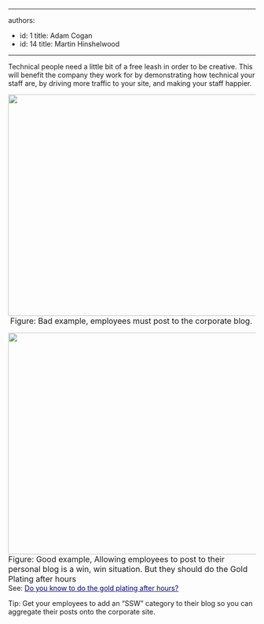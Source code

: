 

---
authors:
  - id: 1
    title: Adam Cogan
  - id: 14
    title: Martin Hinshelwood
---




<span class='intro'> Technical people need a little bit of a free leash in order to be creative. This will benefit the company they work for by demonstrating how technical your staff are, by driving more traffic to your site, and making your staff happier. 
 </span>


  <p>
    <img alt="" style="width&#58;800px;height&#58;450px;" src="/PublishingImages/RulesBloggingCorporateBad.jpg" />&#160;<font class="ms-rteCustom-FigureBad" size="+0">Figure&#58; Bad example, employees must post to the corporate blog.</font></p>
<p><img alt="" style="width&#58;800px;height&#58;450px;" src="/PublishingImages/RulesBloggingCorporateGood.jpg" /><font class="ms-rteCustom-FigureGood" size="+0">Figure&#58; Good example, Allowing employees to post to their personal blog is a win, win situation. But they should do the Gold Plating after hours</font><br>
See&#58; <a shape="rect" href="/Pages/GoldPlate.aspx" title="http&#58;//sharepoint.ssw.com.au/Standards/Communication/RulesToBetterBlogging/Pages/GoldPlate.aspx" target="_blank"><font color="#000080">Do you know to do the gold plating after hours?</font></a> </p>
<p>Tip&#58; Get your employees to add an “SSW” category to their blog so you can aggregate their posts onto the corporate site.</p>



